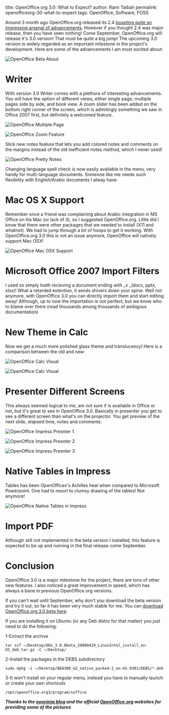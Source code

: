title: OpenOffice.org 3.0: What to Expect?
author: Rami Taibah 
permalink: openofficeorg-30-what-to-expect
tags: OpenOffice, Software, FOSS

Around 3 month ago OpenOffice.org released its 2.4 [boasting quite an impressive arsenal of advancements](http://www.oooninja.com/2008/03/new-features-openofficeorg-240.html). However if you thought 2.4 was major release, then you have seen nothing! Come September, OpenOffice.org will release it's 3.0 version! That must be quite a big jump! The upcoming 3.0 version is widely regarded as an important milestone in the project's development. Here are some of the advancements I am most excited about:

![OpenOffice Beta About]({filename}/images/openoffice-beta-about.png)

# Writer 

With version 3.0 Writer comes with a plethora of interesting advancements. You will have the option of different views, either single page, multiple pages side by side, and book view. A zoom slider has been added on the bottom right corner of the screen, which is admitingly something we saw in Office 2007 first, but definitely a welcomed feature.

![OpenOffice Multiple Page]({filename}/images/openoffice-multiple-page.png)

![OpenOffice Zoom Feature]({filename}/images/openoffice-zoom.png)

Slick new notes feature that lets you add colored notes and comments on the margins instead of the old inefficient notes method, which I never used!

![OpenOffice Pretty Notes]({filename}/images/openoffice-pretty-notes.png)

Changing language spell check is now easily available in the menu, very handy for multi-language documents. Someone like me needs such flexibility with English/Arabic documents I alway have.

# Mac OS X Support 

Remember once a friend was complaining about Arabic integration in MS Office on his Mac (or lack of it), so I suggested OpenOffice.org. Little did I know that there were other packages that we needed to install (X11 and whatnot). We had to jump through a lot of hoops to get it working. With OpenOffice.org 3.0 this is not an issue anymore, OpenOffice will natively support Mac OSX!


![OpenOffice Mac OSX Support]({filename}/images/macosx-openoffice-3.png)

# Microsoft Office 2007 Import Filters

I used so simply loath recieving a document ending with _x _(docx, pptx, xlsx)! What a retarded extention, it sends shivers down your spine. Well not anymore, with OpenOffice 3.0 you can directly import them and start editing away! Although, up to now the importation is not perfect, but we know who to blame over there (read thousands among thousands of ambigous documentation)

# New Theme in Calc

Now we get a much more polished glass theme and translucency! Here is a comparison between the old and new:

![OpenOffice Calc Visual]({filename}/images/ooo-linux-calc-visual-1.png)

![OpenOffice Calc Visual]({filename}/images/ooo-linux-calc-visual-2.png)

# Presenter Different Screens

This always seemed logical to me, am not sure if is available in Office or not, but it's great to see in OpenOffice 3.0\. Basically in presenter you get to see a different screen than what's on the projector. You get preview of the next slide, elapsed time, notes and comments.

![OpenOffice Impress Presnter 1 ]({filename}/images/impress-presenter-screen1.jpg)

![OpenOffice Impress Presnter 2 ]({filename}/images/impress-presenter-screen2.jpg) 

![OpenOffice Impress Presnter 3 ]({filename}/images/impress-presenter-screen3.jpg)

# Native Tables in Impress

Tables has been OpenOffices's Achilles heal when compared to Microsoft Powerpoint. One had to resort to clumsy drawing of the tables! Not anymore!

![OpenOffice Native Tables in Impress]({filename}/images/native-tables-in-impress.png)

# Import PDF

Although still not implemented in the beta version I installed, this feature is expected to be up and running in the final release come September.

# Conclusion

OpenOffice 3.0 is a major milestone for the project, there are tons of other new features. I also noticed a great improvement in speed, which has always a bane in previous OpenOffice.org versions.

If you can't wait until September, why don't you download the beta version and try it out, so far it has been very much stable for me. You can [download OpenOffice.org 3.0 beta here](http://download.openoffice.org/3.0beta/).

If you are installing it on Ubuntu (or any Deb distro for that matter) you just need to do the following:

1-Extract the archive

`tar xzf ~/Desktop/OOo_3.0.0beta_20080429_LinuxIntel_install_en-US_deb.tar.gz -C ~/Desktop/`

2-Install the packages in the DEBS subdirectory

`sudo dpkg -i ~/Desktop/BEA300_m2_native_packed-2_en-US.9301/DEBS/*.deb`

3-It won't install on your regular menu, instead you have to manually launch or create your own shortcuts

`/opt/openoffice.org3/program/soffice`

**_Thanks to the [oooninja blog](http://www.oooninja.com/2008/03/openofficeorg-30-new-features.html) and the official [OpenOffice.org](http://www.openoffice.org) websites for providing some of the pictures_**
